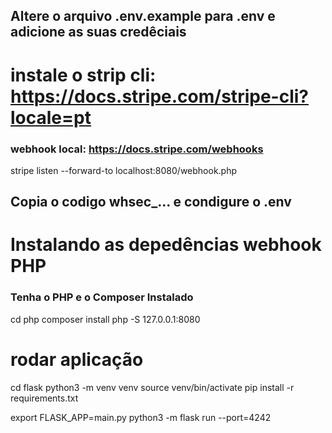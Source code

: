 ## Altere o arquivo .env.example para .env e adicione as suas credêciais

# instale o strip cli: https://docs.stripe.com/stripe-cli?locale=pt
### webhook local: https://docs.stripe.com/webhooks
stripe listen --forward-to localhost:8080/webhook.php

## Copia o codigo whsec_... e condigure o .env

# Instalando as depedências webhook PHP
### Tenha o PHP e o Composer Instalado
cd php
composer install
php -S 127.0.0.1:8080

# rodar aplicação
cd flask
python3 -m venv venv
source venv/bin/activate
pip install -r requirements.txt

export FLASK_APP=main.py
python3 -m flask run --port=4242



